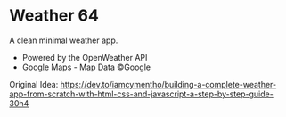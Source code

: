 # Weather 64
A clean minimal weather app.

<ul>
<li>Powered by the OpenWeather API</li>
<li>Google Maps - Map Data ©Google</li>
</ul>

Original Idea: https://dev.to/iamcymentho/building-a-complete-weather-app-from-scratch-with-html-css-and-javascript-a-step-by-step-guide-30h4
